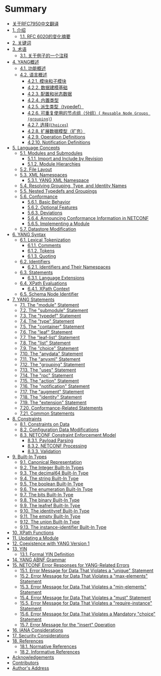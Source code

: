 # Summary

- [关于RFC7950中文翻译](README.md)
- [1. 介绍](section-1/README.md)
    - [1.1. RFC 6020的变化摘要](section-1/1.1.md)
- [2. 关键词](section-2/README.md)
- [3. 术语](section-3/README.md)
    - [3.1. 关于例子的一个注释](section-3/3.1.md)
- [4. YANG概述](section-4/README.md)
    - [4.1. 功能概述](section-4/4.1.md)
    - [4.2. 语言概述](section-4/4.2.md)
        - [4.2.1. 模块和子模块](section-4/4.2.1.md)
        - [4.2.2. 数据建模基础](section-4/4.2.2.md)
        - [4.2.3. 配置和状态数据](section-4/4.2.3.md)
        - [4.2.4. 内置类型](section-4/4.2.4.md)
        - [4.2.5. 派生类型（typedef）](section-4/4.2.5.md)
        - [4.2.6. 可重复使用的节点组（分组）(` Reusable Node Groups (grouping)`)](section-4/4.2.6.md)
        - [4.2.7. 选择(`Choices`)](section-4/4.2.7.md)
        - [4.2.8. 扩展数据模型（扩充）](section-4/4.2.8.md)
        - [4.2.9. Operation Definitions](section-4/4.2.9.md)
        - [4.2.10. Notification Definitions]()
- [5. Language Concepts]()
    - [5.1. Modules and Submodules]()
        - [5.1.1. Import and Include by Revision]()
        - [5.1.2. Module Hierarchies]()
    - [5.2. File Layout]()
    - [5.3. XML Namespaces]()
        - [5.3.1. YANG XML Namespace]()
    - [5.4. Resolving Grouping, Type, and Identity Names]()
    - [5.5. Nested Typedefs and Groupings]()
    - [5.6. Conformance]()
        - [5.6.1. Basic Behavior]()
        - [5.6.2. Optional Features]()
        - [5.6.3. Deviations]()
        - [5.6.4. Announcing Conformance Information in NETCONF]()
        - [5.6.5. Implementing a Module]()
    - [5.7. Datastore Modification]()
- [6. YANG Syntax]()
    - [6.1. Lexical Tokenization]()
        - [6.1.1. Comments]()
        - [6.1.2. Tokens]()
        - [6.1.3. Quoting]()
    - [6.2. Identifiers]()
        - [6.2.1. Identifiers and Their Namespaces]()
    - [6.3. Statements]()
        - [6.3.1. Language Extensions]()
    - [6.4. XPath Evaluations]()
        - [6.4.1. XPath Context]()
    - [6.5. Schema Node Identifier]()
- [7. YANG Statements]()
    - [7.1. The "module" Statement]()
    - [7.2. The "submodule" Statement]()
    - [7.3. The "typedef" Statement]()
    - [7.4. The "type" Statement]()
    - [7.5. The "container" Statement]()
    - [7.6. The "leaf" Statement]()
    - [7.7. The "leaf-list" Statement]()
    - [7.8. The "list" Statement]()
    - [7.9. The "choice" Statement]()
    - [7.10. The "anydata" Statement]()
    - [7.11. The "anyxml" Statement]()
    - [7.12. The "grouping" Statement]()
    - [7.13. The "uses" Statement]()
    - [7.14. The "rpc" Statement]()
    - [7.15. The "action" Statement]()
    - [7.16. The "notification" Statement]()
    - [7.17. The "augment" Statement]()
    - [7.18. The "identity" Statement ]()
    - [7.19. The "extension" Statement]()
    - [7.20. Conformance-Related Statements]()
    - [7.21. Common Statements]()
- [8. Constraints]()
    - [8.1. Constraints on Data]()
    - [8.2. Configuration Data Modifications]()
    - [8.3. NETCONF Constraint Enforcement Model]()
        - [8.3.1. Payload Parsing]()
        - [8.3.2. NETCONF <edit-config> Processing]()
        - [8.3.3. Validation]()
- [9. Built-In Types]()
    - [9.1. Canonical Representation]()
    - [9.2. The Integer Built-In Types]()
    - [9.3. The decimal64 Built-In Type]()
    - [9.4. The string Built-In Type]()
    - [9.5. The boolean Built-In Type]()
    - [9.6. The enumeration Built-In Type]()
    - [9.7. The bits Built-In Type]()
    - [9.8. The binary Built-In Type]()
    - [9.9. The leafref Built-In Type]()
    - [9.10. The identityref Built-In Type]()
    - [9.11. The empty Built-In Type]()
    - [9.12. The union Built-In Type]()
    - [9.13. The instance-identifier Built-In Type]()
- [10. XPath Functions]()
- [11. Updating a Module]()
- [12. Coexistence with YANG Version 1]()
- [13. YIN](section-13/README.md)
    - [13.1. Formal YIN Definition]()
- [14. YANG ABNF Grammar]()
- [15. NETCONF Error Responses for YANG-Related Errors]()
    - [15.1. Error Message for Data That Violates a "unique" Statement]()
    - [15.2. Error Message for Data That Violates a "max-elements" Statement]()
    - [15.3. Error Message for Data That Violates a "min-elements" Statement]()
    - [15.4. Error Message for Data That Violates a "must" Statement]()
    - [15.5. Error Message for Data That Violates a "require-instance" Statement]()
    - [15.6. Error Message for Data That Violates a Mandatory "choice" Statement]()
    - [15.7. Error Message for the "insert" Operation]()
- [16. IANA Considerations]()
- [17. Security Considerations]()
- [18. References]()
    - [18.1. Normative References]()
    - [18.2. Informative References]()
- [Acknowledgements]()
- [Contributors]()
- [Author's Address]()

